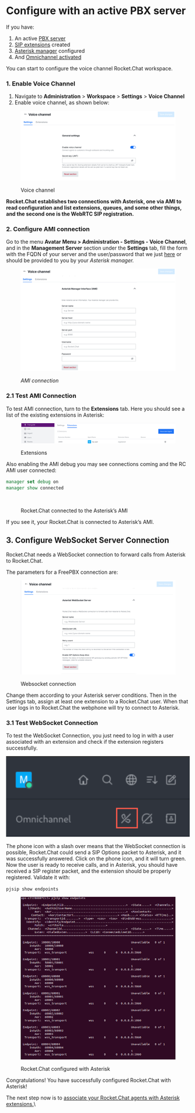 # Configure with an active PBX server

If you have:

1. An active [PBX server](../configure-without-previously-having-a-pbx-server/)
2. [SIP extensions](../configure-without-previously-having-a-pbx-server/sip-extensions.md) created
3. [Asterisk manager](../configure-without-previously-having-a-pbx-server/configure-asterisk-manager-interface-and-users.md) configured
4. And [Omnichannel activated](https://docs.rocket.chat/guides/omnichannel#omnichannel-activation)

You can start to configure the voice channel Rocket.Chat workspace.

### 1. Enable Voice Channel

1. Navigate to **Administration** > **Workspace** > **Settings** > **Voice Channel**
2. Enable voice channel, as shown below:

<figure><img src="../../../../.gitbook/assets/voice channel-voice channel.png" alt=""><figcaption><p>Voice channel</p></figcaption></figure>

**Rocket.Chat establishes two connections with Asterisk, one via AMI to read configuration and list extensions, queues, and some other things, and the second one is the WebRTC SIP registration.**

### 2. Configure AMI connection

Go to the menu **Avatar Menu > Administration - Settings - Voice Channel**, and in the **Management Server** section under the **Settings** tab, fill the form with the FQDN of your server and the user/password that we just [here](https://docs.rocket.chat/guides/rocket.chat-voice-channel/getting-started-with-voice-channel/configure-without-previously-having-a-pbx-server) or should be provided to you by your _Asterisk manager._

<figure><img src="../../../../.gitbook/assets/AMI connection-voice channel.png" alt=""><figcaption><p><em>AMI connection</em></p></figcaption></figure>

### 2.1 Test AMI Connection

To test AMI connection, turn to the **Extensions** tab. Here you should see a list of the existing extensions in Asterisk:

<figure><img src="../../../../.gitbook/assets/Extensions-voice channel.png" alt=""><figcaption><p>Extensions</p></figcaption></figure>

Also enabling the AMI debug you may see connections coming and the RC AMI user connected:

```tcl
manager set debug on
manager show connected
```

<figure><img src="../../../../.gitbook/assets/Rocket.Chat connected to the Asterisk’s AMI.png" alt=""><figcaption><p>Rocket.Chat connected to the Asterisk’s AMI</p></figcaption></figure>

If you see it, your Rocket.Chat is connected to Asterisk’s AMI.

## 3. Configure WebSocket Server Connection

Rocket.Chat needs a WebSocket connection to forward calls from Asterisk to Rocket.Chat.

The parameters for a FreePBX connection are:

<figure><img src="../../../../.gitbook/assets/Websocket connection.png" alt=""><figcaption><p>Websocket connection</p></figcaption></figure>

Change them according to your Asterisk server conditions. Then in the Settings tab, assign at least one extension to a Rocket.Chat user. When that user logs in to Rocket.Chat the webphone will try to connect to Asterisk.

### 3.1 Test WebSocket Connection

To test the WebSocket Connection, you just need to log in with a user associated with an extension and check if the extension registers successfully.

![WebSocket not connected](<../../../../.gitbook/assets/image (2).png>)

The phone icon with a slash over means that the WebSocket connection is possible, Rocket.Chat could send a SIP Options packet to Asterisk, and it was successfully answered. Click on the phone icon, and it will turn green. Now the user is ready to receive calls, and in Asterisk, you should have received a SIP register packet, and the extension should be properly registered. Validate it with:

`pjsip show endpoints`

<figure><img src="../../../../.gitbook/assets/Rocket.Chat configured with Asterisk.png" alt=""><figcaption><p>Rocket.Chat configured with Asterisk</p></figcaption></figure>

Congratulations! You have successfully configured Rocket.Chat with Asterisk!

The next step now is to [associate your Rocket.Chat agents with Asterisk extensions.](associate-agents-with-extensions-in-rocket.chat.md)\\
